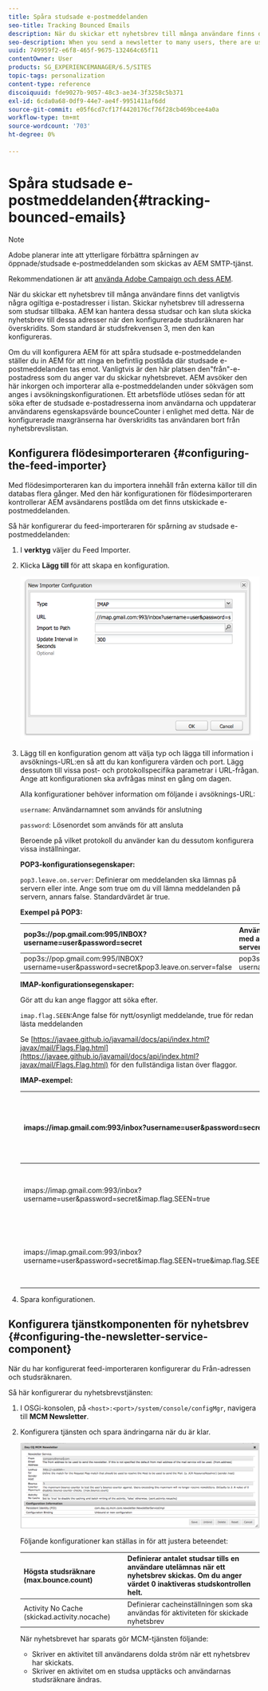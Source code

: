 ```yaml
---
title: Spåra studsade e-postmeddelanden
seo-title: Tracking Bounced Emails
description: När du skickar ett nyhetsbrev till många användare finns det vanligtvis några ogiltiga e-postadresser i listan. Skickar nyhetsbrev till adresserna som studsar tillbaka. AEM kan hantera dessa studsar och kan sluta skicka nyhetsbrev till dessa adresser när den konfigurerade studsräknaren har överskridits.
seo-description: When you send a newsletter to many users, there are usually some invalid emails addresses in the list. Sending newsletters to those addresses bounce back. AEM is capable of managing those bounces and can stop sending newsletters to those addresses after the configured bounce counter is exceeded.
uuid: 749959f2-e6f8-465f-9675-132464c65f11
contentOwner: User
products: SG_EXPERIENCEMANAGER/6.5/SITES
topic-tags: personalization
content-type: reference
discoiquuid: fde9027b-9057-48c3-ae34-3f3258c5b371
exl-id: 6cda0a68-0df9-44e7-ae4f-9951411af6dd
source-git-commit: e05f6cd7cf17f4420176cf76f28cb469bcee4a0a
workflow-type: tm+mt
source-wordcount: '703'
ht-degree: 0%

---
```


# Spåra studsade e-postmeddelanden{#tracking-bounced-emails}

>[!NOTE]
>
>Adobe planerar inte att ytterligare förbättra spårningen av öppnade/studsade e-postmeddelanden som skickas av AEM SMTP-tjänst.
>
>Rekommendationen är att [använda Adobe Campaign och dess AEM](/help/sites-administering/campaign.md).

När du skickar ett nyhetsbrev till många användare finns det vanligtvis några ogiltiga e-postadresser i listan. Skickar nyhetsbrev till adresserna som studsar tillbaka. AEM kan hantera dessa studsar och kan sluta skicka nyhetsbrev till dessa adresser när den konfigurerade studsräknaren har överskridits. Som standard är studsfrekvensen 3, men den kan konfigureras.

Om du vill konfigurera AEM för att spåra studsade e-postmeddelanden ställer du in AEM för att ringa en befintlig postlåda där studsade e-postmeddelanden tas emot. Vanligtvis är den här platsen den&quot;från&quot;-e-postadress som du anger var du skickar nyhetsbrevet. AEM avsöker den här inkorgen och importerar alla e-postmeddelanden under sökvägen som anges i avsökningskonfigurationen. Ett arbetsflöde utlöses sedan för att söka efter de studsade e-postadresserna inom användarna och uppdaterar användarens egenskapsvärde bounceCounter i enlighet med detta. När de konfigurerade maxgränserna har överskridits tas användaren bort från nyhetsbrevslistan.

## Konfigurera flödesimporteraren {#configuring-the-feed-importer}

Med flödesimporteraren kan du importera innehåll från externa källor till din databas flera gånger. Med den här konfigurationen för flödesimporteraren kontrollerar AEM avsändarens postlåda om det finns utskickade e-postmeddelanden.

Så här konfigurerar du feed-importeraren för spårning av studsade e-postmeddelanden:

1. I **verktyg** väljer du Feed Importer.

1. Klicka **Lägg till** för att skapa en konfiguration.

   ![chlimage_1](assets/chlimage_1a.png)

1. Lägg till en konfiguration genom att välja typ och lägga till information i avsöknings-URL:en så att du kan konfigurera värden och port. Lägg dessutom till vissa post- och protokollspecifika parametrar i URL-frågan. Ange att konfigurationen ska avfrågas minst en gång om dagen.

   Alla konfigurationer behöver information om följande i avsöknings-URL:

   `username`: Användarnamnet som används för anslutning

   `password`: Lösenordet som används för att ansluta

   Beroende på vilket protokoll du använder kan du dessutom konfigurera vissa inställningar.

   **POP3-konfigurationsegenskaper:**

   `pop3.leave.on.server`: Definierar om meddelanden ska lämnas på servern eller inte. Ange som true om du vill lämna meddelanden på servern, annars false. Standardvärdet är true.

   **Exempel på POP3:**

   | pop3s://pop.gmail.com:995/INBOX?username=user&amp;password=secret | Använda pop3 över SSL för att ansluta till GMail på port 995 med användare/hemlighet, och lämna meddelanden på servern som standard |
   |---|---|
   | pop3s://pop.gmail.com:995/INBOX?username=user&amp;password=secret&amp;pop3.leave.on.server=false | pop3s://pop.gmail.com:995/INBOX?username=user&amp;password=secret&amp;pop3.leave.on.server=false |

   **IMAP-konfigurationsegenskaper:**

   Gör att du kan ange flaggor att söka efter.

   `imap.flag.SEEN`:Ange false för nytt/osynligt meddelande, true för redan lästa meddelanden

   Se [https://javaee.github.io/javamail/docs/api/index.html?javax/mail/Flags.Flag.html](https://javaee.github.io/javamail/docs/api/index.html?javax/mail/Flags.Flag.html) för den fullständiga listan över flaggor.

   **IMAP-exempel:**

   | imaps://imap.gmail.com:993/inbox?username=user&amp;password=secret | Använda IMAP över SSL för att ansluta till GMail på port 993 med användar/hemlighet. Hämtar endast nya meddelanden som standard. |
   |---|---|
   | imaps://imap.gmail.com:993/inbox?username=user&amp;password=secret&amp;imap.flag.SEEN=true | Använda IMAP över SSL för att ansluta till GMail 993 med användar-/hemlighet, men få bara ett meddelande som redan visas. |
   | imaps://imap.gmail.com:993/inbox?username=user&amp;password=secret&amp;imap.flag.SEEN=true&amp;imap.flag.SEEN=false | Använda IMAP över SSL för att ansluta till GMail 993 med användar-/hemlighet och få redan lästa ELLER nya meddelanden. |

1. Spara konfigurationen.

## Konfigurera tjänstkomponenten för nyhetsbrev {#configuring-the-newsletter-service-component}

När du har konfigurerat feed-importeraren konfigurerar du Från-adressen och studsräknaren.

Så här konfigurerar du nyhetsbrevstjänsten:

1. I OSGi-konsolen, på `<host>:<port>/system/console/configMgr`, navigera till **MCM Newsletter**.

1. Konfigurera tjänsten och spara ändringarna när du är klar.

   ![chlimage_1-1](assets/chlimage_1-1a.png)

   Följande konfigurationer kan ställas in för att justera beteendet:

   | Högsta studsräknare (max.bounce.count) | Definierar antalet studsar tills en användare utelämnas när ett nyhetsbrev skickas. Om du anger värdet 0 inaktiveras studskontrollen helt. |
   |---|---|
   | Activity No Cache (skickad.activity.nocache) | Definierar cacheinställningen som ska användas för aktiviteten för skickade nyhetsbrev |

   När nyhetsbrevet har sparats gör MCM-tjänsten följande:

   * Skriver en aktivitet till användarens dolda ström när ett nyhetsbrev har skickats.
   * Skriver en aktivitet om en studsa upptäcks och användarnas studsräknare ändras.
